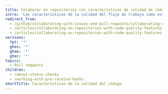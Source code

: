 ```yaml
---
title: Colaborar en repositorios con características de calidad de código
intro: 'Las características de la calidad del flujo de trabajo como estados, {% ifversion ghes %}ganchos de pre-recepción. {% endif %}ramas protegidas y verificación de estado requerida ayudan a los colaboradores a hacer contribuciones que cumplan con las condiciones establecidas por la organización y los administradores del repositorio.'
redirect_from:
  - /github/collaborating-with-issues-and-pull-requests/collaborating-on-repositories-with-code-quality-features/
  - /articles/collaborating-on-repositories-with-code-quality-features-enabled/
  - /articles/collaborating-on-repositories-with-code-quality-features
versions:
  fpt: '*'
  ghes: '*'
  ghae: '*'
  ghec: '*'
topics:
  - Pull requests
children:
  - /about-status-checks
  - /working-with-pre-receive-hooks
shortTitle: Características de la calidad del código
---
```


